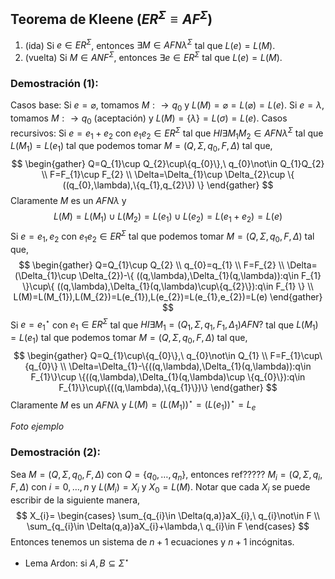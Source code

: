 ## Teorema de Kleene ($ER^\Sigma\equiv AF^\Sigma$)
1. (ida) Si $e\in ER^\Sigma$, entonces $\exists M \in AFN\lambda^\Sigma$ tal que $L(e)=L(M)$.
2. (vuelta) Si $M\in ANF^\Sigma$, entonces $\exists e\in ER^\Sigma$ tal que $L(e)=L(M)$.

### Demostración (1):
Casos base:
	Si $e=\varnothing$, tomamos $M:\rightarrow q_{0}$ y $L(M)=\varnothing=L(\varnothing)=L(e)$.
	Si $e=\lambda$, tomamos $M:\rightarrow q_{0}$ (aceptación) y $L(M)=\{\lambda\}=L(\sigma)=L(e)$.
Casos recursivos:
	Si $e=e_{1}+e_{2}$ con $e_{1}e_{2}\in ER^\Sigma$ tal que $HI\exists M_{1}M_{2}\in AFN\lambda^\Sigma$ tal que $L(M_{1})=L(e_{1})$ tal que podemos tomar $M=(Q,\Sigma,q_{0},F,\Delta)$ tal que,
	$$
	\begin{gather}
Q=Q_{1}\cup Q_{2}\cup\{q_{0}\},\ q_{0}\not\in Q_{1}Q_{2} \\
F=F_{1}\cup F_{2} \\
\Delta=\Delta_{1}\cup \Delta_{2}\cup \{ ((q_{0},\lambda),\{q_{1},q_{2}\}) \}
\end{gather}
	$$
	Claramente $M$ es un $AFN\lambda$ y
	$$L(M)=L(M_{1})\cup L(M_{2})=L(e_{1})\cup L(e_{2})=L(e_{1}+e_{2})=L(e)$$
	Si $e=e_{1},e_{2}$ con $e_{1}e_{2}\in ER^\Sigma$ tal que podemos tomar $M=(Q,\Sigma,q_{0},F,\Delta)$ tal que,
	$$
	\begin{gather}
Q=Q_{1}\cup Q_{2} \\
q_{0}=q_{1} \\
F=F_{2} \\
\Delta=(\Delta_{1}\cup \Delta_{2})-\{ ((q,\lambda),\Delta_{1}(q,\lambda)):q\in F_{1} \}\cup\{ ((q,\lambda),\Delta_{1}(q,\lambda)\cup\{q_{2}\}):q\in F_{1} \} \\
L(M)=L(M_{1}),L(M_{2})=L(e_{1}),L(e_{2})=L(e_{1},e_{2})=L(e)
\end{gather}
	$$
Si $e=e_{1}^\star$ con $e_{1}\in ER^\Sigma$ tal que $HI\exists M_{1}=(Q_{1}, \Sigma, q_{1}, F_{1},\Delta_{1})AFN?$ tal que $L(M_{1})=L(e_{1})$ tal que podemos tomar $M=(Q,\Sigma,q_{0},F,\Delta)$ tal que,
$$
\begin{gather}
Q=Q_{1}\cup\{q_{0}\},\ q_{0}\not\in Q_{1} \\
F=F_{1}\cup\{q_{0}\} \\
\Delta=\Delta_{1}-\{((q,\lambda),\Delta_{1}(q,\lambda)):q\in F_{1}\}\cup \{((q,\lambda),\Delta_{1}(q,\lambda)\cup \{q_{0}\}):q\in F_{1}\}\cup\{((q,\lambda),\{q_{1}\})\}
\end{gather}
$$
Claramente $M$ es un $AFN\lambda$ y $L(M)=(L(M_{1}))^\star=(L(e_{1}))^\star=L_{e}$

*Foto ejemplo*

### Demostración (2):
Sea $M=(Q,\Sigma,q_{0},F,\Delta)$ con $Q=\{q_{0},\dots,q_{n}\}$, entonces  ref????? $M_{i}=(Q,\Sigma,q_{i},F,\Delta)$ con $i=0,\dots,n$ y $L(M_{i})=X_{i}$ y $X_{0}=L(M)$.
Notar que cada $X_{i}$ se puede escribir de la siguiente manera,
$$
X_{i}=
\begin{cases}
\sum_{q_{i}\in \Delta(q,a)}aX_{i},\ q_{i}\not\in F \\
\sum_{q_{i}\in \Delta(q,a)}aX_{i}+\lambda,\ q_{i}\in F
\end{cases}
$$
Entonces tenemos un sistema de $n+1$ ecuaciones y $n+1$ incógnitas.
- Lema Ardon: si $A,B\subseteq \Sigma^\star$ 

